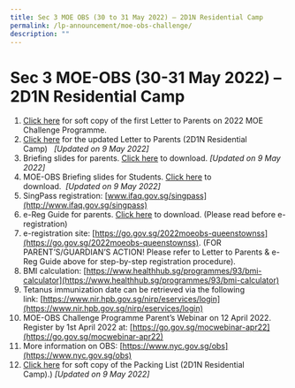 ```yaml
---
title: Sec 3 MOE OBS (30 to 31 May 2022) – 2D1N Residential Camp
permalink: /lp-announcement/moe-obs-challenge/
description: ""
---
```

Sec 3 MOE-OBS (30-31 May 2022) – 2D1N Residential Camp
======================================================

1.  [Click here](https://www.queenstownsec.moe.edu.sg/wp-content/uploads/2021/04/SEC-3-MOE-OBS-Letter-to-Parents-22-Mar-2022.pdf) for soft copy of the first Letter to Parents on 2022 MOE Challenge Programme.
2.  [Click here](https://www.queenstownsec.moe.edu.sg/wp-content/uploads/2021/04/QTSS-OBS-updates-for-parents.pdf) for the updated Letter to Parents (2D1N Residential Camp)   _\[Updated on 9 May 2022\]_
3.  Briefing slides for parents. [Click here](https://www.queenstownsec.moe.edu.sg/wp-content/uploads/2021/04/QTSS-OBS-Parent-Brief-Slides-2D1N-2022.pdf) to download. _\[Updated on 9 May 2022\]_
4.  MOE-OBS Briefing slides for Students. [Click here](https://www.queenstownsec.moe.edu.sg/wp-content/uploads/2021/04/QTSS-OBS-Students-Briefing-Slides-2D1N-2022.pdf) to download.  _\[Updated on 9 May 2022\]_
5.  SingPass registration: [www.ifaq.gov.sg/singpass](http://www.ifaq.gov.sg/singpass)
6.  e-Reg Guide for parents. [Click here](https://www.queenstownsec.moe.edu.sg/wp-content/uploads/2021/04/05_E_RegGuide_Parents_2022.pdf) to download. (Please read before e-registration)
7.  e-registration site: [https://go.gov.sg/2022moeobs-queenstownss](https://go.gov.sg/2022moeobs-queenstownss). (FOR PARENT’S/GUARDIAN’S ACTION! Please refer to Letter to Parents & e-Reg Guide above for step-by-step registration procedure).
8.  BMI calculation: [https://www.healthhub.sg/programmes/93/bmi-calculator](https://www.healthhub.sg/programmes/93/bmi-calculator)
9.  Tetanus immunization date can be retrieved via the following link: [https://www.nir.hpb.gov.sg/nirp/eservices/login](https://www.nir.hpb.gov.sg/nirp/eservices/login)
10.  MOE-OBS Challenge Programme Parent’s Webinar on 12 April 2022. Register by 1st April 2022 at: [https://go.gov.sg/mocwebinar-apr22](https://go.gov.sg/mocwebinar-apr22)
11.  More information on OBS: [https://www.nyc.gov.sg/obs](https://www.nyc.gov.sg/obs)
12.  [Click here](https://www.queenstownsec.moe.edu.sg/wp-content/uploads/2021/04/QTSS-OBS-Packing-List-2D1N-2022.pdf) for soft copy of the Packing List (2D1N Residential Camp).) _\[Updated on 9 May 2022\]_